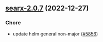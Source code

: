 

## [searx-2.0.7](https://github.com/truecharts/charts/compare/searx-2.0.6...searx-2.0.7) (2022-12-27)

### Chore

- update helm general non-major ([#5856](https://github.com/truecharts/charts/issues/5856))
  
  